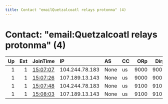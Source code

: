 ```yaml
---
title: Contact "emailQuetzalcoatl relays protonma" (4)
---
```


# Contact: "email:Quetzalcoatl relays protonma" (4)

|   Up |   Ext | JoinTime                                                                                            | IP             | AS   | CC   |   ORp |   Dirp | OS    | Version   | Nickname     |   eFamMembers |
|-----:|------:|:----------------------------------------------------------------------------------------------------|:---------------|:-----|:-----|------:|-------:|:------|:----------|:-------------|--------------:|
|    1 |     1 | [15:07:07](https://metrics.torproject.org/rs.html#details/646B4E39B49F303B4B552A8F3CBB8FCD40BE7EB5) | 104.244.78.183 | None | us   |  9000 |   9001 | Linux | 0.4.5.9   | Quetzalcoatl |           124 |
|    1 |     1 | [15:07:26](https://metrics.torproject.org/rs.html#details/977E7BEAB382BD9E12C6E0B8BA15E386B15BC7F5) | 107.189.13.143 | None | us   |  9000 |   9001 | Linux | 0.4.5.9   | Quetzalcoatl |           124 |
|    1 |     1 | [15:07:48](https://metrics.torproject.org/rs.html#details/D138382EBA7B84EF8BBC669B0A961AF758AC8FA8) | 104.244.78.183 | None | us   |  9100 |   9101 | Linux | 0.4.5.9   | Quetzalcoatl |           124 |
|    1 |     1 | [15:08:03](https://metrics.torproject.org/rs.html#details/D48382DEDF5BCC1BBBEA0E5BDD7222AA48252554) | 107.189.13.143 | None | us   |  9100 |   9101 | Linux | 0.4.5.9   | Quetzalcoatl |           124 |
